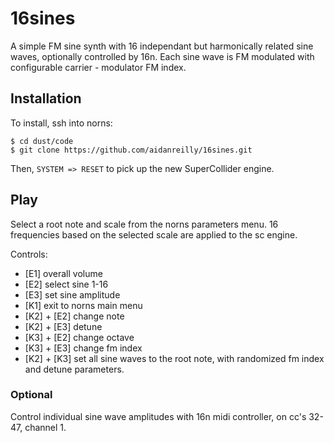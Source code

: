 # 16sines

A simple FM sine synth with 16 independant but harmonically related sine waves, optionally controlled by 16n. Each sine wave is FM modulated with configurable carrier - modulator FM index.

## Installation

To install, ssh into norns:  

	$ cd dust/code
	$ git clone https://github.com/aidanreilly/16sines.git

Then, `SYSTEM => RESET` to pick up the new SuperCollider engine.

## Play

Select a root note and scale from the norns parameters menu. 16 frequencies based on the selected scale are applied to the sc engine.  

Controls:

* [E1] overall volume
* [E2] select sine 1-16
* [E3] set sine amplitude
* [K1] exit to norns main menu
* [K2] + [E2] change note
* [K2] + [E3] detune
* [K3] + [E2] change octave
* [K3] + [E3] change fm index
* [K2] + [K3] set all sine waves to the root note, with randomized fm index and detune parameters. 

### Optional

Control individual sine wave amplitudes with 16n midi controller, on cc's 32-47, channel 1.

